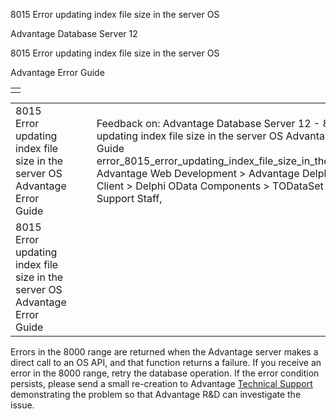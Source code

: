 8015 Error updating index file size in the server OS




Advantage Database Server 12  

8015 Error updating index file size in the server OS

Advantage Error Guide

|  |
| --- |
|  |

|  |  |  |  |  |
| --- | --- | --- | --- | --- |
| 8015 Error updating index file size in the server OS  Advantage Error Guide |  |  | Feedback on: Advantage Database Server 12 - 8015 Error updating index file size in the server OS Advantage Error Guide error\_8015\_error\_updating\_index\_file\_size\_in\_the\_server\_os Advantage Web Development > Advantage Delphi OData Client > Delphi OData Components > TODataSet / Dear Support Staff, |  |
| 8015 Error updating index file size in the server OS  Advantage Error Guide |  |  |  |  |

Errors in the 8000 range are returned when the Advantage server makes a direct call to an OS API, and that function returns a failure. If you receive an error in the 8000 range, retry the database operation. If the error condition persists, please send a small re-creation to Advantage [Technical Support](master_technical_support_u_s__and_canada.htm) demonstrating the problem so that Advantage R&D can investigate the issue.